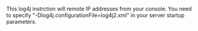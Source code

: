 This log4j instrction will remote IP addresses from your console. You need to specify "-Dlog4j.configurationFile=log4j2.xml" in your server startup parameters.
